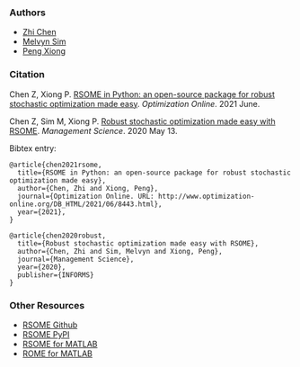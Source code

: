
### Authors
- [Zhi Chen](https://www.cb.cityu.edu.hk/staff/zchen96/)
- [Melvyn Sim](https://bizfaculty.nus.edu.sg/faculty-details/?profId=127)
- [Peng Xiong](https://bizfaculty.nus.edu.sg/faculty-details/?profId=543)

### Citation
Chen Z, Xiong P. [RSOME in Python: an open-source package for robust stochastic optimization made easy](http://www.optimization-online.org/DB_HTML/2021/06/8443.html). <i>Optimization Online</i>. 2021 June.

Chen Z, Sim M, Xiong P. [Robust stochastic optimization made easy with RSOME](https://pubsonline.informs.org/doi/abs/10.1287/mnsc.2020.3603). <i>Management Science</i>. 2020 May 13.

Bibtex entry:

```
@article{chen2021rsome,
  title={RSOME in Python: an open-source package for robust stochastic optimization made easy},
  author={Chen, Zhi and Xiong, Peng},
  journal={Optimization Online. URL: http://www.optimization-online.org/DB_HTML/2021/06/8443.html},
  year={2021},
}
```

```
@article{chen2020robust,
  title={Robust stochastic optimization made easy with RSOME},
  author={Chen, Zhi and Sim, Melvyn and Xiong, Peng},
  journal={Management Science},
  year={2020},
  publisher={INFORMS}
}
```

### Other Resources
- [RSOME Github](https://github.com/XiongPengNUS/rsome)
- [RSOME PyPI](https://pypi.org/project/rsome/)
- [RSOME for MATLAB](https://www.rsomerso.com/)
- [ROME for MATLAB](https://robustopt.com/)
